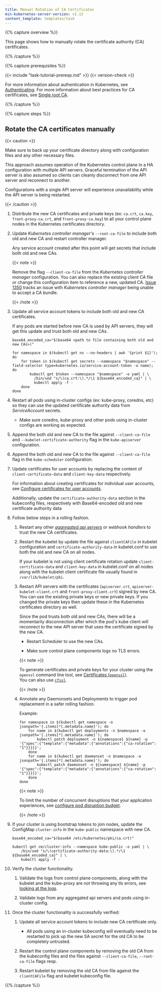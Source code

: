 ```yaml
---
title: Manual Rotation of CA Certificates
min-kubernetes-server-version: v1.13
content_template: templates/task
---
```


{{% capture overview %}}

This page shows how to manually rotate the certificate authority (CA) certificates.

{{% /capture %}}

{{% capture prerequisites %}}

{{< include "task-tutorial-prereqs.md" >}} {{< version-check >}}

For more information about authentication in Kubernetes, see [Authenticating](/docs/reference/access-authn-authz/authentication).
For more information about best practices for CA certificates, see [Single root CA](docs/setup/best-practices/certificates/#single-root-ca).

{{% /capture %}}

{{% capture steps %}}
## Rotate the CA certificates manually

{{< caution >}}

Make sure to back up your certificate directory along with configuration files and any other necessary files.

This approach assumes operation of the Kubernetes control plane in a HA configuration with multiple API servers. Graceful termination of the API server is also assumed so clients can cleanly disconnect from one API server and reconnect to another. 

Configurations with a single API server will experience unavailability while the API server is being restarted.

{{< /caution >}}
    
1. Distribute the new CA certificates and private keys (ex: `ca.crt`, `ca.key`, `front-proxy-ca.crt`, and `front-proxy-ca.key`) to all your control plane nodes in the Kubernetes certificates directory.

1. Update *Kubernetes controller manager's* `--root-ca-file` to include both old and new CA and restart controller manager.

    Any service account created after this point will get secrets that include both old and new CAs.

    {{< note >}}

    Remove the flag `--client-ca-file` from the *Kubernetes controller manager* configuration. You can also replace the existing client CA file or change this configuration item to reference a new, updated CA. [Issue 1350](https://github.com/kubernetes/kubeadm/issues/1350) tracks an issue with *Kubernetes controller manager* being unable to accept a CA bundle.

    {{< /note >}}

1. Update all service account tokens to include both old and new CA certificates.
    
    If any pods are started before new CA is used by API servers, they will get this update and trust both old and new CAs.

    ```shell
    base64_encoded_ca="$(base64 <path to file containing both old and new CAs>)"

    for namespace in $(kubectl get ns --no-headers | awk '{print $1}'); do
        for token in $(kubectl get secrets --namespace "$namespace" --field-selector type=kubernetes.io/service-account-token -o name); do
            kubectl get $token --namespace "$namespace" -o yaml | \
              /bin/sed "s/\(ca.crt:\).*/\1 ${base64_encoded_ca}" | \
              kubectl apply -f -
        done
    done
    ```

1. Restart all pods using in-cluster configs (ex: kube-proxy, coredns, etc) so they can use the updated certificate authority data from *ServiceAccount* secrets.

    *   Make sure coredns, kube-proxy and other pods using in-cluster configs are working as expected.

1. Append the both old and new CA to the file against `--client-ca-file` and `--kubelet-certificate-authority` flag in the `kube-apiserver` configuration.

1. Append the both old and new CA to the file against `--client-ca-file` flag in the `kube-scheduler` configuration.

1. Update certificates for user accounts by replacing the content of `client-certificate-data` and `client-key-data` respectively.

    For information about creating certificates for individual user accounts, see [Configure certificates for user accounts](/docs/setup/best-practices/certificates/#configure-certificates-for-user-accounts).

    Additionally, update the `certificate-authority-data` section in the kubeconfig files, respectively with Base64-encoded old and new certificate authority data
    
1. Follow below steps in a rolling fashion.

    1. Restart any other *[aggregated api servers](/docs/concepts/extend-kubernetes/api-extension/apiserver-aggregation/)* or *webhook handlers* to trust the new CA certificates.

    1. Restart the kubelet by update the file against `clientCAFile` in kubelet configuration and `certificate-authority-data` in kubelet.conf to use both the old and new CA on all nodes.

        If your kubelet is not using client certificate rotation update `client-certificate-data` and `client-key-data` in kubelet.conf on all nodes along with the kubelet client certificate file usually found in `/var/lib/kubelet/pki`.


    1. Restart API servers with the certificates (`apiserver.crt`, `apiserver-kubelet-client.crt` and `front-proxy-client.crt`) signed by new CA. You can use the existing private keys or new private keys. If you changed the private keys then update these in the Kubernetes certificates directory as well.

        Since the pod trusts both old and new CAs, there will be a momentarily disconnection after which the pod's kube client will reconnect to the new API server that uses the certificate signed by the new CA.

        *    Restart Scheduler to use the new CAs.

        *    Make sure control plane components logs no TLS errors.

        {{< note >}}

        To generate certificates and private keys for your cluster using the `openssl` command line tool, see [Certificates (`openssl`)](/docs/concepts/cluster-administration/certificates/#openssl).    
        You can also use [`cfssl`](/docs/concepts/cluster-administration/certificates/#cfssl).

        {{< /note >}}

    1. Annotate any Daemonsets and Deployments to trigger pod replacement in a safer rolling fashion.

        Example:

        ```shell
        for namespace in $(kubectl get namespace -o jsonpath='{.items[*].metadata.name}'); do
            for name in $(kubectl get deployments -n $namespace -o jsonpath='{.items[*].metadata.name}'); do
                kubectl patch deployment -n ${namespace} ${name} -p '{"spec":{"template":{"metadata":{"annotations":{"ca-rotation": "1"}}}}}';
            done
            for name in $(kubectl get daemonset -n $namespace -o jsonpath='{.items[*].metadata.name}'); do
                kubectl patch daemonset -n ${namespace} ${name} -p '{"spec":{"template":{"metadata":{"annotations":{"ca-rotation": "1"}}}}}';
            done
        done
        ```

        {{< note >}}

        To limit the number of concurrent disruptions that your application experiences, see [configure pod disruption budget](docs/tasks/run-application/configure-pdb/).

        {{< /note >}}

1. If your cluster is using bootstrap tokens to join nodes, update the ConfigMap `cluster-info` in the `kube-public` namespace with new CA.

    ```shell
    base64_encoded_ca="$(base64 /etc/kubernetes/pki/ca.crt)"

    kubectl get cm/cluster-info --namespace kube-public -o yaml | \
        /bin/sed "s/\(certificate-authority-data:\).*/\1 ${base64_encoded_ca}" | \
        kubectl apply -f -
    ```

1. Verify the cluster functionality.

    1. Validate the logs from control plane components, along with the kubelet and the kube-proxy are not throwing any tls errors, see [looking at the logs](/docs/tasks/debug-application-cluster/debug-cluster/#looking-at-logs).

    1. Validate logs from any aggregated api servers and pods using in-cluster config.

1. Once the cluster functionality is successfully verified:

    1. Update all service account tokens to include new CA certificate only.

        *    All pods using an in-cluster kubeconfig will eventually need to be restarted to pick up the new SA secret for the old CA to be completely untrusted.

    1. Restart the control plane components by removing the old CA from the kubeconfig files and the files against `--client-ca-file`, `--root-ca-file` flags resp.

    1. Restart kubelet by removing the old CA from file against the `clientCAFile` flag and kubelet kubeconfig file.

{{% /capture %}}
